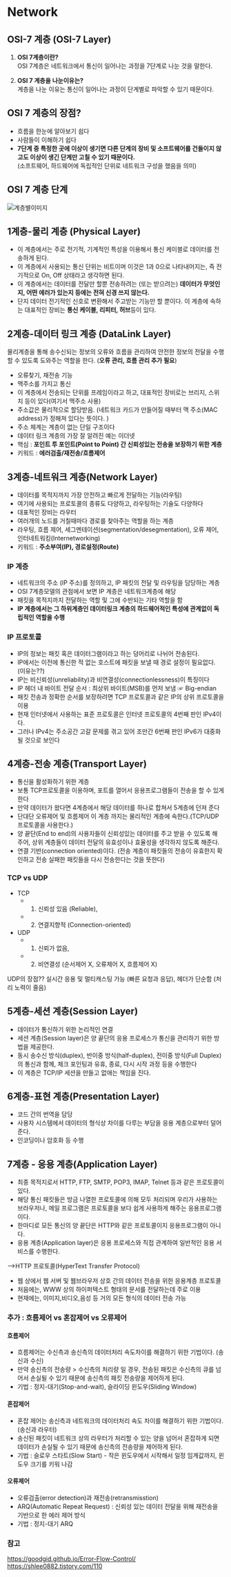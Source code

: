 # Network

## **OSI-7 계층 (OSI-7 Layer)**

1. **OSI 7계층이란?** </br>
 OSI 7계층은 네트워크에서 통신이 일어나는 과정을 7단계로 나눈 것을 말한다.
  
1. **OSI 7 계층을 나눈이유는?** </br>
  계층을 나눈 이유는 통신이 일어나는 과정이 단계별로 파악할 수 있기 때문이다.<br>
  
## **OSI 7 계층의 장점?**
  - 흐름을 한눈에 알아보기 쉽다
  - 사람들이 이해하기 쉽다
  - **7단계 중 특정한 곳에 이상이 생기면 다른 단계의 장비 및 소프트웨어를 건들이지 않고도 이상이 생긴 단계만 고칠 수 있기 때문이다.** <br>
    (소프트웨어, 하드웨어에 독립적인 단위로 네트워크 구성을 했음을 의미)
    
## **OSI 7 계층 단계**
![계층별이미지](https://t1.daumcdn.net/cfile/tistory/995EFF355B74179035)
<br>

## 1계층-물리 계층 (Physical Layer) 
- 이 계층에서는 주로 전기적, 기계적인 특성을 이용해서 통신 케이블로 데이터를 전송하게 된다. 
- 이 계층에서 사용되는 통신 단위는 비트이며 이것은 1과 0으로 나타내어지는, 즉 전기적으로 On, Off 상태라고 생각하면 된다. <br>
- 이 계층에서는 데이터를 전달만 할뿐 전송하려는 (또는 받으려는) **데이터가 무엇인지, 어떤 에러가 있는지 등에는 전혀 신경 쓰지 않는다.**<br>
- 단지 데이터 전기적인 신호로 변환해서 주고받는 기능만 할 뿐이다. 이 계층에 속하는 대표적인 장비는 **통신 케이블, 리피터, 허브**등이 있다.


## 2계층-데이터 링크 계층 (DataLink Layer) 
물리계층을 통해 송수신되는 정보의 오류와 흐름을 관리하여 안전한 정보의 전달을 수행할 수 있도록 도와주는 역할을 한다. (**오류 관리, 흐름 관리 추가 필요**)
- 오류찾기, 재전송 기능
- 맥주소를 가지고 통신
- 이 계층에서 전송되는 단위를 프레임이라고 하고, 대표적인 장비로는 브리지, 스위치 등이 있다(여기서 맥주소 사용)
- 주소값은 물리적으로 할당받음. (네트워크 카드가 만들어질 때부터 맥 주소(MAC address)가 정해져 있다는 뜻이다. )
- 주소 체계는 계층이 없는 단일 구조이다 
- 데이터 링크 계층의 가장 잘 알려진 예는 이더넷 <br>
- 핵심 : **포인트 투 포인트(Point to Point) 간 신뢰성있는 전송을 보장하기 위한 계층**
- 키워드 : **에러검출/재전송/흐름제어**


## 3계층-네트워크 계층(Network Layer) 
- 데이터를 목적지까지 가장 안전하고 빠르게 전달하는 기능(라우팅)
- 여기에 사용되는 프로토콜의 종류도 다양하고, 라우팅하는 기술도 다양하다
- 대표적인 장비는 라우터
- 여러개의 노드를 거칠때마다 경로를 찾아주는 역할을 하는 계층
- 라우팅, 흐름 제어, 세그멘테이션(segmentation/desegmentation), 오류 제어, 인터네트워킹(Internetworking)
- 키워드 : **주소부여(IP), 경로설정(Route)**

### IP 계층
- 네트워크의 주소 (IP 주소)를 정의하고,  IP 패킷의 전달 및 라우팅을 담당하는 계층
- OSI 7계층모델의 관점에서 보면  IP 계층은 네트워크계층에 해당
- 패킷을 목적지까지 전달하는 역할 및 그에 수반되는 기타 역할을 함
- **IP 계층에서는 그 하위계층인 데이터링크 계층의 하드웨어적인 특성에 관계없이 독립적인 역할을 수행**

### IP 프로토콜
- IP의 정보는 패킷 혹은 데이터그램이라고 하는 덩어리로 나뉘어 전송된다. 
- IP에서는 이전에 통신한 적 없는 호스트에 패킷을 보낼 때 경로 설정이 필요없다. (이유는??)
- IP는 비신뢰성(unreliability)과 비연결성(connectionlessness)이 특징이다
- IP 헤더 내 바이트 전달 순서 : 최상위 바이트(MSB)를 먼저 보냄  ☞ Big-endian 
- 패킷 전송과 정확한 순서를 보장하려면 TCP 프로토콜과 같은 IP의 상위 프로토콜을 이용
- 현재 인터넷에서 사용하는 표준 프로토콜은 인터넷 프로토콜의 4번째 판인 IPv4이다.
- 그러나 IPv4는 주소공간 고갈 문제를 겪고 있어 조만간 6번째 판인 IPv6가 대중화될 것으로 보인다

## 4계층-전송 계층(Transport Layer)
- 통신을 활성화하기 위한 계층
- 보통 TCP프로토콜을 이용하며, 포트를 열어서 응용프로그램들이 전송을 할 수 있게 한다
- 만약 데이터가 왔다면 4계층에서 해당 데이터를 하나로 합쳐서 5계층에 던져 준다
- 단대단 오류제어 및 흐름제어 이 계층 까지는 물리적인 계층에 속한다.(TCP/UDP프로토콜을 사용한다.)
-  양 끝단(End to end)의 사용자들이 신뢰성있는 데이터를 주고 받을 수 있도록 해 주어, 상위 계층들이 데이터 전달의 유효성이나 효율성을 생각하지 않도록 해준다. 
- 연결 기반(connection oriented)이다. (전송 계층이 패킷들의 전송이 유효한지 확인하고 전송 실패한 패킷들을 다시 전송한다는 것을 뜻한다)

### **TCP vs UDP**
- TCP 
  - 1. 신뢰성 있음 (Reliable), 
  - 2. 연결지향적 (Connection-oriented) 
- UDP 
  - 1. 신뢰가 없음, 
  - 2. 비연결성 (순서제어 X, 오류제어 X, 흐름제어 X)

UDP의 장점?? 실시간 응용 및 멀티캐스팅 가능 (빠른 요청과 응답), 헤더가 단순함 (처리 노력이 줄음)

## 5계층-세션 계층(Session Layer) 
- 데이터가 통신하기 위한 논리적인 연결
- 세션 계층(Session layer)은 양 끝단의 응용 프로세스가 통신을 관리하기 위한 방법을 제공한다.
- 동시 송수신 방식(duplex), 반이중 방식(half-duplex), 전이중 방식(Full Duplex)의 통신과 함께, 체크 포인팅과 유휴, 종료, 다시 시작 과정 등을 수행한다
- 이 계층은 TCP/IP 세션을 만들고 없애는 책임을 진다.

## 6계층-표현 계층(Presentation Layer)
- 코드 간의 번역을 담당
- 사용자 시스템에서 데이터의 형식상 차이를 다루는 부담을 응용 계층으로부터 덜어 준다.
- 인코딩이나 암호화 등 수행

## 7계층 - 응용 계층(Application Layer)
- 최종 목적지로서 HTTP, FTP, SMTP, POP3, IMAP, Telnet 등과 같은 프로토콜이 있다. 
- 해당 통신 패킷들은 방금 나열한 프로토콜에 의해 모두 처리되며 우리가 사용하는 브라우저나, 메일 프로그램은 프로토콜을 보다 쉽게 사용하게 해주는 응용프로그램이다.
- 한마디로 모든 통신의 양 끝단은 HTTP와 같은 프로토콜이지 응용프로그램이 아니다.
- 응용 계층(Application layer)은 응용 프로세스와 직접 관계하여 일반적인 응용 서비스를 수행한다.

-->HTTP 프로토콜(HyperText Transfer Protocol)
- 웹 상에서 웹 서버 및 웹브라우저 상호 간의 데이터 전송을 위한 응용계층 프로토콜
- 처음에는, WWW 상의 하이퍼텍스트 형태의 문서를 전달하는데 주로 이용
- 현재에는, 이미지,비디오,음성 등 거의 모든 형식의 데이터 전송 가능

### 추가 : 흐름제어 vs 혼잡제어 vs 오류제어
#### 흐름제어
- 흐름제어는 수신측과 송신측의 데이터처리 속도차이를 해결하기 위한 기법이다. (송신과 수신)
- 만약 송신측의 전송량 > 수신측의 처리량 일 경우, 전송된 패킷은 수신측의 큐를 넘어서 손실될 수 있기 때문에 송신측의 패킷 전송량을 제어하게 된다. 
- 기법 : 정지-대기(Stop-and-wait), 슬라이딩 윈도우(Sliding Window)
#### 혼잡제어
- 혼잡 제어는 송신측과 네트워크의 데이터처리 속도 차이를 해결하기 위한 기법이다. (송신과 라우터)
- 송신된 패킷이 네트워크 상의 라우터가 처리할 수 있는 양을 넘어서 혼잡하게 되면 데이터가 손실될 수 있기 때문에 송신측의 전송량을 제어하게 된다.
- 기법 : 슬로우 스타트(Slow Start) - 작은 윈도우에서 시작해서 일정 임계값까지, 윈도우 크기를 키워 나감
#### 오류제어
- 오류검출(error detection)과 재전송(retransmisstion)
- ARQ(Automatic Repeat Request) : 신뢰성 있는 데이터 전달을 위해 재전송을 기반으로 한 에러 제어 방식
- 기법 : 정지-대기 ARQ

### 참고
https://goodgid.github.io/Error-Flow-Control/
https://shlee0882.tistory.com/110
